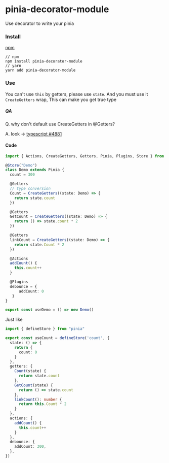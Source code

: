 # pinia-decorator-module

Use decorator to write your pinia

### Install

[npm](https://www.npmjs.com/package/pinia-decorator-module)

```
// npm
npm install pinia-decorator-module
// yarn
yarn add pinia-decorator-module
```

### Use

You can't use `this` by getters, please use `state`. And you must use it `CreateGetters` wrap, This can make you get true type

##### QA
Q. why don't default use CreateGetters in @Getters?

A. look -> [typescript #4881](https://github.com/microsoft/TypeScript/issues/4881)

#### Code
```typescript
import { Actions, CreateGetters, Getters, Pinia, Plugins, Store } from "pinia-decorator-module"

@Store("Demo")
class Demo extends Pinia {
  count = 300

  @Getters
  // type conversion
  Count = CreateGetters((state: Demo) => {
    return state.count
  })

  @Getters
  GetCount = CreateGetters((state: Demo) => {
    return () => state.count * 2
  })

  @Getters
  linkCount = CreateGetters((state: Demo) => {
    return state.Count * 2
  })

  @Actions
  addCount() {
    this.count++
  }

  @Plugins
  debounce = {
      addCount: 0
   }
}

export const useDemo = () => new Demo()
```

Just like

```typescript
import { defineStore } from "pinia"

export const useCount = defineStore('count', {
  state: () => {
    return {
      count: 0
    }
  },
  getters: {
    Count(state) {
      return state.count
    },
    GetCount(state) {
      return () => state.count
    },
    linkCount(): number {
      return this.Count * 2
    }
  },
  actions: {
    addCount() {
      this.count++
    }
  },
  debounce: {
    addCount: 300,
  },
})
```
